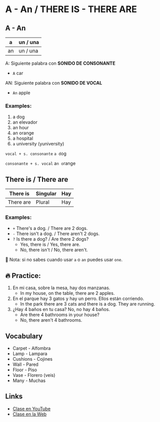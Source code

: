# A - An / THERE IS - THERE ARE

## A - An

|a  |un / una |
|---|---------|
|an |un / una |

A: Siguiente palabra con **SONIDO DE CONSONANTE** 

- `A` car

AN: Siguiente palabra con **SONIDO DE VOCAL**

- `An` apple

### Examples:

1. a dog
2. an elevador
3. an hour
4. an orange
5. a hospital
6. `a` university (yuniversity)

`vocal + s. consonante`
`a d`og

`consonante + s. vocal`
a`n o`range

## There is / There are

|There is  |Singular |Hay |
|--------- |---------|----|
|There are |Plural   |Hay |

### Examples:

- `+` There's a dog. / There are  2 dogs.
- `-` There isn't a dog. / There aren't 2 dogs.
- `?` Is there a dog? / Are there 2 dogs?
	- Yes, there is   / Yes, there are.
	- No, there isn't / No, there aren't.

📌 Nota: si no sabes cuando usar `a` o `an` puedes usar `one`.

## 🔥 Practice:

1. En mi casa, sobre la mesa, hay dos manzanas.
	- In my house, on the table, there are 2 apples.
2. En el parque hay 3 gatos y hay un perro. Ellos están corriendo.
	- In the park there are 3 cats and there is a dog. They are running.
3. ¿Hay 4 baños en tu casa? No, no hay 4 baños.
	- Are there 4 bathrooms in your house?
	- No, there aren't 4 bathrooms.

## Vocabulary
- Carpet - Alfombra  
- Lamp - Lampara  
- Cushions - Cojines  
- Wall - Pared  
- Floor - Piso  
- Vase - Florero (veis)  
- Many - Muchas   

## Links

- [Clase en YouTube](https://www.youtube.com/watch?v=vXmKsSnROjQ&list=PLgrNDDl9MxYmUmf19zPiljdg8FKIRmP78&index=8)    
- [Clase en la Web](https://www.pacho8a.com/ingl%C3%A9s/curso-ingl%C3%A9s-desde-cero/lecci%C3%B3n-8/)